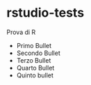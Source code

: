 rstudio-tests
=============

Prova di R

* Primo Bullet
* Secondo Bullet
* Terzo Bullet
* Quarto Bullet
* Quinto bullet